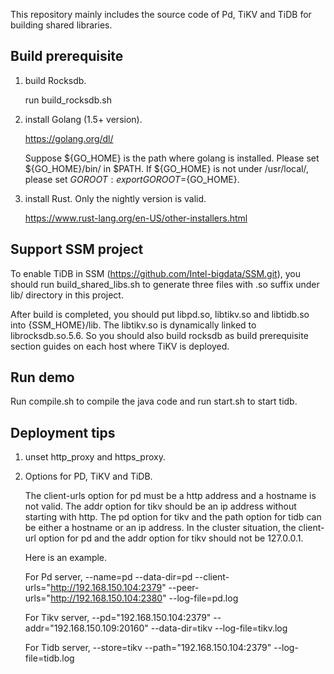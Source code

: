 This repository mainly includes the source code of Pd, TiKV and TiDB for building shared libraries.

## Build prerequisite

1. build Rocksdb.

   run build_rocksdb.sh

2. install Golang (1.5+ version).

   https://golang.org/dl/

   Suppose ${GO_HOME} is the path where golang is installed. Please set ${GO_HOME}/bin/ in $PATH.
   If ${GO_HOME} is not under /usr/local/, please set $GOROOT: export GOROOT=${GO_HOME}.

3. install Rust. Only the nightly version is valid.

   https://www.rust-lang.org/en-US/other-installers.html

## Support SSM project

  To enable TiDB in SSM (https://github.com/Intel-bigdata/SSM.git), you should run build_shared_libs.sh to generate three files with .so suffix under lib/ directory in this project.

  After build is completed, you should put libpd.so, libtikv.so and libtidb.so into {SSM_HOME}/lib.
  The libtikv.so is dynamically linked to librocksdb.so.5.6. So you should also build rocksdb as build prerequisite section guides on each host where TiKV is deployed.

## Run demo

  Run compile.sh to compile the java code and run start.sh to start tidb.

## Deployment tips

1. unset http_proxy and https_proxy.

2. Options for PD, TiKV and TiDB.

   The client-urls option for pd must be a http address and a hostname is not valid.
   The addr option for tikv should be an ip address without starting with http.
   The pd option for tikv and the path option for tidb can be either a hostname or an ip address.
   In the cluster situation, the client-url option for pd and the addr option for tikv should not be 127.0.0.1.

   Here is an example.

   For Pd server, --name=pd --data-dir=pd --client-urls="http://192.168.150.104:2379" --peer-urls="http://192.168.150.104:2380" --log-file=pd.log

   For Tikv server, --pd="192.168.150.104:2379" --addr="192.168.150.109:20160"  --data-dir=tikv --log-file=tikv.log

   For Tidb server, --store=tikv --path="192.168.150.104:2379" --log-file=tidb.log
